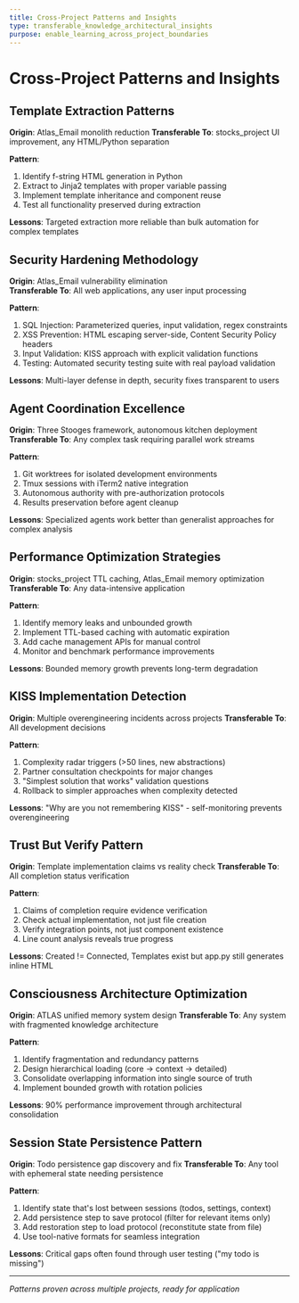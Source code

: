 ```yaml
---
title: Cross-Project Patterns and Insights
type: transferable_knowledge_architectural_insights
purpose: enable_learning_across_project_boundaries
---
```


# Cross-Project Patterns and Insights

## Template Extraction Patterns
**Origin**: Atlas_Email monolith reduction
**Transferable To**: stocks_project UI improvement, any HTML/Python separation

**Pattern**: 
1. Identify f-string HTML generation in Python
2. Extract to Jinja2 templates with proper variable passing
3. Implement template inheritance and component reuse
4. Test all functionality preserved during extraction

**Lessons**: Targeted extraction more reliable than bulk automation for complex templates

## Security Hardening Methodology
**Origin**: Atlas_Email vulnerability elimination  
**Transferable To**: All web applications, any user input processing

**Pattern**:
1. SQL Injection: Parameterized queries, input validation, regex constraints
2. XSS Prevention: HTML escaping server-side, Content Security Policy headers
3. Input Validation: KISS approach with explicit validation functions
4. Testing: Automated security testing suite with real payload validation

**Lessons**: Multi-layer defense in depth, security fixes transparent to users

## Agent Coordination Excellence
**Origin**: Three Stooges framework, autonomous kitchen deployment
**Transferable To**: Any complex task requiring parallel work streams

**Pattern**:
1. Git worktrees for isolated development environments
2. Tmux sessions with iTerm2 native integration
3. Autonomous authority with pre-authorization protocols
4. Results preservation before agent cleanup

**Lessons**: Specialized agents work better than generalist approaches for complex analysis

## Performance Optimization Strategies
**Origin**: stocks_project TTL caching, Atlas_Email memory optimization
**Transferable To**: Any data-intensive application

**Pattern**:
1. Identify memory leaks and unbounded growth
2. Implement TTL-based caching with automatic expiration
3. Add cache management APIs for manual control
4. Monitor and benchmark performance improvements

**Lessons**: Bounded memory growth prevents long-term degradation

## KISS Implementation Detection
**Origin**: Multiple overengineering incidents across projects
**Transferable To**: All development decisions

**Pattern**:
1. Complexity radar triggers (>50 lines, new abstractions)
2. Partner consultation checkpoints for major changes
3. "Simplest solution that works" validation questions
4. Rollback to simpler approaches when complexity detected

**Lessons**: "Why are you not remembering KISS" - self-monitoring prevents overengineering

## Trust But Verify Pattern
**Origin**: Template implementation claims vs reality check
**Transferable To**: All completion status verification

**Pattern**:
1. Claims of completion require evidence verification
2. Check actual implementation, not just file creation
3. Verify integration points, not just component existence
4. Line count analysis reveals true progress

**Lessons**: Created != Connected, Templates exist but app.py still generates inline HTML

## Consciousness Architecture Optimization
**Origin**: ATLAS unified memory system design
**Transferable To**: Any system with fragmented knowledge architecture

**Pattern**:
1. Identify fragmentation and redundancy patterns
2. Design hierarchical loading (core → context → detailed)
3. Consolidate overlapping information into single source of truth
4. Implement bounded growth with rotation policies

**Lessons**: 90% performance improvement through architectural consolidation

## Session State Persistence Pattern
**Origin**: Todo persistence gap discovery and fix
**Transferable To**: Any tool with ephemeral state needing persistence

**Pattern**:
1. Identify state that's lost between sessions (todos, settings, context)
2. Add persistence step to save protocol (filter for relevant items only)
3. Add restoration step to load protocol (reconstitute state from file)
4. Use tool-native formats for seamless integration

**Lessons**: Critical gaps often found through user testing ("my todo is missing")

---
*Patterns proven across multiple projects, ready for application*